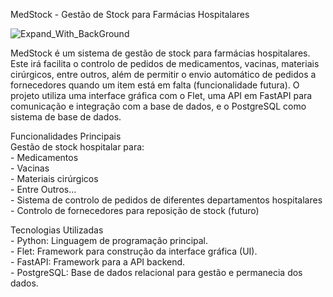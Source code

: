 MedStock - Gestão de Stock para Farmácias Hospitalares

![Expand_With_BackGround](https://github.com/user-attachments/assets/57b6d414-88d6-4e36-9c06-d388af378de3)

MedStock é um sistema de gestão de stock para farmácias hospitalares. Este irá facilita o controlo de pedidos de medicamentos, vacinas, materiais cirúrgicos, entre outros, além de permitir o envio automático de pedidos a fornecedores quando um item está em falta (funcionalidade futura). 
O projeto utiliza uma interface gráfica com o Flet, uma API em FastAPI para comunicação e integração com a base de dados, e o PostgreSQL como sistema de base de dados.

Funcionalidades Principais<br />
Gestão de stock hospitalar para:<br />
        - Medicamentos<br />
        - Vacinas<br />
        - Materiais cirúrgicos<br />
        - Entre Outros...<br />
    - Sistema de controlo de pedidos de diferentes departamentos hospitalares <br />
    - Controlo de fornecedores para reposição de stock (futuro)<br />
    
Tecnologias Utilizadas<br />
    - Python: Linguagem de programação principal.<br />
    - Flet: Framework para construção da interface gráfica (UI).<br />
    - FastAPI: Framework para a API backend.<br />
    - PostgreSQL: Base de dados relacional para gestão e permanecia dos dados.<br />
    



